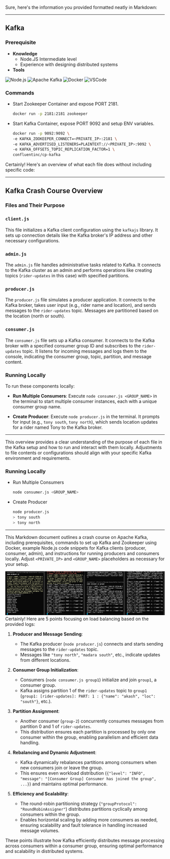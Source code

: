 Sure, here's the information you provided formatted neatly in Markdown:

---

## Kafka

### Prerequisite
- **Knowledge**
  - Node.JS Intermediate level
  - Experience with designing distributed systems
- **Tools**

![Node.js](https://img.shields.io/badge/Node.js-339933?style=flat&logo=node.js&logoColor=white)
![Apache Kafka](https://img.shields.io/badge/Apache%20Kafka-231F20?style=flat&logo=apache-kafka&logoColor=white) 
![Docker](https://img.shields.io/badge/Docker-2496ED?style=flat&logo=docker&logoColor=white) 
![VSCode](https://img.shields.io/badge/VSCode-007ACC?style=flat&logo=visual-studio-code&logoColor=white)



### Commands
- Start Zookeeper Container and expose PORT 2181.
  ```bash
  docker run -p 2181:2181 zookeeper
  ```
- Start Kafka Container, expose PORT 9092 and setup ENV variables.
  ```bash
  docker run -p 9092:9092 \
  -e KAFKA_ZOOKEEPER_CONNECT=<PRIVATE_IP>:2181 \
  -e KAFKA_ADVERTISED_LISTENERS=PLAINTEXT://<PRIVATE_IP>:9092 \
  -e KAFKA_OFFSETS_TOPIC_REPLICATION_FACTOR=1 \
  confluentinc/cp-kafka
  ```
Certainly! Here's an overview of what each file does without including specific code:

---

## Kafka Crash Course Overview

### Files and Their Purpose

### `client.js`
This file initializes a Kafka client configuration using the `kafkajs` library. It sets up connection details like the Kafka broker's IP address and other necessary configurations.

### `admin.js`
The `admin.js` file handles administrative tasks related to Kafka. It connects to the Kafka cluster as an admin and performs operations like creating topics (`rider-updates` in this case) with specified partitions.

### `producer.js`
The `producer.js` file simulates a producer application. It connects to the Kafka broker, takes user input (e.g., rider name and location), and sends messages to the `rider-updates` topic. Messages are partitioned based on the location (north or south).

### `consumer.js`
The `consumer.js` file sets up a Kafka consumer. It connects to the Kafka broker with a specified consumer group ID and subscribes to the `rider-updates` topic. It listens for incoming messages and logs them to the console, indicating the consumer group, topic, partition, and message content.

### Running Locally

To run these components locally:

- **Run Multiple Consumers**: Execute `node consumer.js <GROUP_NAME>` in the terminal to start multiple consumer instances, each with a unique consumer group name.
  
- **Create Producer**: Execute `node producer.js` in the terminal. It prompts for input (e.g., `tony south`, `tony north`), which sends location updates for a rider named Tony to the Kafka broker.

---

This overview provides a clear understanding of the purpose of each file in the Kafka setup and how to run and interact with them locally. Adjustments to file contents or configurations should align with your specific Kafka environment and requirements.

### Running Locally
- Run Multiple Consumers
  ```bash
  node consumer.js <GROUP_NAME>
  ```
- Create Producer
  ```bash
  node producer.js
  > tony south
  > tony north
  ```

---

This Markdown document outlines a crash course on Apache Kafka, including prerequisites, commands to set up Kafka and Zookeeper using Docker, example Node.js code snippets for Kafka clients (producer, consumer, admin), and instructions for running producers and consumers locally. Adjust `<PRIVATE_IP>` and `<GROUP_NAME>` placeholders as necessary for your setup.

![Alt text](./assets/kafka_load.png)
Certainly! Here are 5 points focusing on load balancing based on the provided logs:

1. **Producer and Message Sending**:
   - The Kafka producer (`node producer.js`) connects and starts sending messages to the `rider-updates` topic.
   - Messages like `"tony north"`, `"madara south"`, etc., indicate updates from different locations.

2. **Consumer Group Initialization**:
   - Consumers (`node consumer.js group1`) initialize and join `group1`, a consumer group.
   - Kafka assigns partition 1 of the `rider-updates` topic to `group1` (`group1: [rider-updates]: PART: 1 : {"name": "akash", "loc": "south"}`, etc.).

3. **Partition Assignment**:
   - Another consumer (`group-2`) concurrently consumes messages from partition 0 and 1 of `rider-updates`.
   - This distribution ensures each partition is processed by only one consumer within the group, enabling parallelism and efficient data handling.

4. **Rebalancing and Dynamic Adjustment**:
   - Kafka dynamically rebalances partitions among consumers when new consumers join or leave the group.
   - This ensures even workload distribution (`{"level": "INFO", "message": "[Consumer Group] Consumer has joined the group", ...}`) and maintains optimal performance.

5. **Efficiency and Scalability**:
   - The round-robin partitioning strategy (`"groupProtocol": "RoundRobinAssigner"`) distributes partitions cyclically among consumers within the group.
   - Enables horizontal scaling by adding more consumers as needed, ensuring scalability and fault tolerance in handling increased message volumes.

These points illustrate how Kafka efficiently distributes message processing across consumers within a consumer group, ensuring optimal performance and scalability in distributed systems.